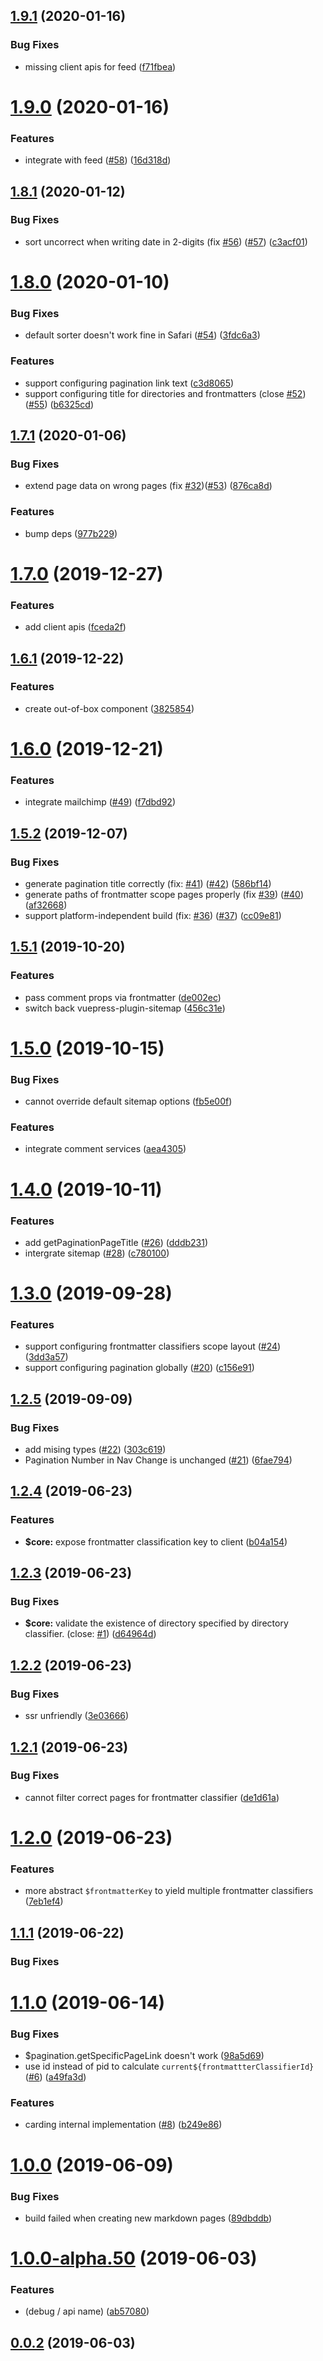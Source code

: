 ## [1.9.1](https://github.com/ulivz/vuepress-plugin-blog/compare/v1.9.0...v1.9.1) (2020-01-16)


### Bug Fixes

* missing client apis for feed ([f71fbea](https://github.com/ulivz/vuepress-plugin-blog/commit/f71fbea487ab88deecd32d7f8f532f20ae2c0271))



# [1.9.0](https://github.com/ulivz/vuepress-plugin-blog/compare/v1.8.1...v1.9.0) (2020-01-16)


### Features

* integrate with feed ([#58](https://github.com/ulivz/vuepress-plugin-blog/issues/58)) ([16d318d](https://github.com/ulivz/vuepress-plugin-blog/commit/16d318dd07d87492fc1dde8782d308a29c8bf7a5))



## [1.8.1](https://github.com/ulivz/vuepress-plugin-blog/compare/v1.8.0...v1.8.1) (2020-01-12)


### Bug Fixes

* sort uncorrect when writing date in 2-digits (fix [#56](https://github.com/ulivz/vuepress-plugin-blog/issues/56)) ([#57](https://github.com/ulivz/vuepress-plugin-blog/issues/57)) ([c3acf01](https://github.com/ulivz/vuepress-plugin-blog/commit/c3acf01156ae62fc459d61faa053ddd1dcb43d50))



# [1.8.0](https://github.com/ulivz/vuepress-plugin-blog/compare/v1.7.1...v1.8.0) (2020-01-10)


### Bug Fixes

* default sorter doesn't work fine in Safari ([#54](https://github.com/ulivz/vuepress-plugin-blog/issues/54)) ([3fdc6a3](https://github.com/ulivz/vuepress-plugin-blog/commit/3fdc6a318e3e8b65ce21fe1b9b224e1295a0a061))


### Features

* support configuring pagination link text ([c3d8065](https://github.com/ulivz/vuepress-plugin-blog/commit/c3d8065f2fcbaaa0c72014eec990ef987d5392d4))
* support configuring title for directories and frontmatters (close [#52](https://github.com/ulivz/vuepress-plugin-blog/issues/52))([#55](https://github.com/ulivz/vuepress-plugin-blog/issues/55)) ([b6325cd](https://github.com/ulivz/vuepress-plugin-blog/commit/b6325cd06a8e66e4fb6939e82c23107f45c33742))



## [1.7.1](https://github.com/ulivz/vuepress-plugin-blog/compare/v1.7.0...v1.7.1) (2020-01-06)


### Bug Fixes

* extend page data on wrong pages (fix [#32](https://github.com/ulivz/vuepress-plugin-blog/issues/32))([#53](https://github.com/ulivz/vuepress-plugin-blog/issues/53)) ([876ca8d](https://github.com/ulivz/vuepress-plugin-blog/commit/876ca8d723d6724a57e13addf66ab5d3e3bb585f))


### Features

* bump deps ([977b229](https://github.com/ulivz/vuepress-plugin-blog/commit/977b229aa8cc014828fd78c657fa66249798b1c2))



# [1.7.0](https://github.com/ulivz/vuepress-plugin-blog/compare/v1.6.1...v1.7.0) (2019-12-27)


### Features

* add client apis ([fceda2f](https://github.com/ulivz/vuepress-plugin-blog/commit/fceda2f8735b4a84dfa15aebc3bf19d707c3f035))



## [1.6.1](https://github.com/ulivz/vuepress-plugin-blog/compare/v1.6.0...v1.6.1) (2019-12-22)


### Features

* create out-of-box component <newsletter> ([3825854](https://github.com/ulivz/vuepress-plugin-blog/commit/38258540a1f02a6f374f78332495c8e7444101a4))



# [1.6.0](https://github.com/ulivz/vuepress-plugin-blog/compare/v1.5.2...v1.6.0) (2019-12-21)

### Features

* integrate mailchimp ([#49](https://github.com/ulivz/vuepress-plugin-blog/issues/49)) ([f7dbd92](https://github.com/ulivz/vuepress-plugin-blog/commit/f7dbd92ad07d17146c18da2719d1c47965178cce))



## [1.5.2](https://github.com/ulivz/vuepress-plugin-blog/compare/v1.5.1...v1.5.2) (2019-12-07)


### Bug Fixes

* generate pagination title correctly (fix: [#41](https://github.com/ulivz/vuepress-plugin-blog/issues/41)) ([#42](https://github.com/ulivz/vuepress-plugin-blog/issues/42)) ([586bf14](https://github.com/ulivz/vuepress-plugin-blog/commit/586bf1405402e42e920db6d5f92e19e5ff71edc2))
* generate paths of frontmatter scope pages properly  (fix [#39](https://github.com/ulivz/vuepress-plugin-blog/issues/39)) ([#40](https://github.com/ulivz/vuepress-plugin-blog/issues/40)) ([af32668](https://github.com/ulivz/vuepress-plugin-blog/commit/af3266802200ee25ba90577215f4cab7e2db0dc2))
* support platform-independent build (fix: [#36](https://github.com/ulivz/vuepress-plugin-blog/issues/36)) ([#37](https://github.com/ulivz/vuepress-plugin-blog/issues/37)) ([cc09e81](https://github.com/ulivz/vuepress-plugin-blog/commit/cc09e81106ef7b63e41965d9296f1083226447dd))



## [1.5.1](https://github.com/ulivz/vuepress-plugin-blog/compare/v1.5.0...v1.5.1) (2019-10-20)


### Features

* pass comment props via frontmatter ([de002ec](https://github.com/ulivz/vuepress-plugin-blog/commit/de002ec69267cb8093f92fb0d75aaffcdd654bb3))
* switch back vuepress-plugin-sitemap ([456c31e](https://github.com/ulivz/vuepress-plugin-blog/commit/456c31efebb1f8b924282bf3c9beaaf4f12523d3))



# [1.5.0](https://github.com/ulivz/vuepress-plugin-blog/compare/v1.4.0...v1.5.0) (2019-10-15)


### Bug Fixes

* cannot override default sitemap options ([fb5e00f](https://github.com/ulivz/vuepress-plugin-blog/commit/fb5e00f7cf23dc083bdf573ec379f0b826db27a9))


### Features

* integrate comment services ([aea4305](https://github.com/ulivz/vuepress-plugin-blog/commit/aea430535a6498e3d8e9472a1bf781bd9d12525f))



# [1.4.0](https://github.com/ulivz/vuepress-plugin-blog/compare/v1.3.0...v1.4.0) (2019-10-11)


### Features

* add getPaginationPageTitle ([#26](https://github.com/ulivz/vuepress-plugin-blog/issues/26)) ([dddb231](https://github.com/ulivz/vuepress-plugin-blog/commit/dddb231ea5cc024c3f282ef8726505370a13006c))
* intergrate sitemap ([#28](https://github.com/ulivz/vuepress-plugin-blog/issues/28)) ([c780100](https://github.com/ulivz/vuepress-plugin-blog/commit/c78010085ccaa63224b88ba5fbaeef19c3439c51))



# [1.3.0](https://github.com/ulivz/vuepress-plugin-blog/compare/v1.2.5...v1.3.0) (2019-09-28)


### Features

* support configuring frontmatter classifiers scope layout ([#24](https://github.com/ulivz/vuepress-plugin-blog/issues/24)) ([3dd3a57](https://github.com/ulivz/vuepress-plugin-blog/commit/3dd3a57))
* support configuring pagination globally ([#20](https://github.com/ulivz/vuepress-plugin-blog/issues/20)) ([c156e91](https://github.com/ulivz/vuepress-plugin-blog/commit/c156e91))



## [1.2.5](https://github.com/ulivz/vuepress-plugin-blog/compare/v1.2.4...v1.2.5) (2019-09-09)


### Bug Fixes

* add mising types ([#22](https://github.com/ulivz/vuepress-plugin-blog/issues/22)) ([303c619](https://github.com/ulivz/vuepress-plugin-blog/commit/303c619))
* Pagination Number in Nav Change is unchanged ([#21](https://github.com/ulivz/vuepress-plugin-blog/issues/21)) ([6fae794](https://github.com/ulivz/vuepress-plugin-blog/commit/6fae794))



## [1.2.4](https://github.com/ulivz/vuepress-plugin-blog/compare/v1.2.3...v1.2.4) (2019-06-23)


### Features

* **$core:** expose frontmatter classification key to client ([b04a154](https://github.com/ulivz/vuepress-plugin-blog/commit/b04a154))



## [1.2.3](https://github.com/ulivz/vuepress-plugin-blog/compare/v1.2.2...v1.2.3) (2019-06-23)


### Bug Fixes

* **$core:** validate the existence of directory specified by directory classifier. (close: [#1](https://github.com/ulivz/vuepress-plugin-blog/issues/1)) ([d64964d](https://github.com/ulivz/vuepress-plugin-blog/commit/d64964d))



## [1.2.2](https://github.com/ulivz/vuepress-plugin-blog/compare/v1.2.1...v1.2.2) (2019-06-23)


### Bug Fixes

* ssr unfriendly ([3e03666](https://github.com/ulivz/vuepress-plugin-blog/commit/3e03666))



## [1.2.1](https://github.com/ulivz/vuepress-plugin-blog/compare/v1.2.0...v1.2.1) (2019-06-23)


### Bug Fixes

* cannot filter correct pages for frontmatter classifier ([de1d61a](https://github.com/ulivz/vuepress-plugin-blog/commit/de1d61a))



# [1.2.0](https://github.com/ulivz/vuepress-plugin-blog/compare/v1.1.1...v1.2.0) (2019-06-23)


### Features

* more abstract `$frontmatterKey` to yield multiple frontmatter classifiers ([7eb1ef4](https://github.com/ulivz/vuepress-plugin-blog/commit/7eb1ef4))



## [1.1.1](https://github.com/ulivz/vuepress-plugin-blog/compare/v1.1.0...v1.1.1) (2019-06-22)


### Bug Fixes




# [1.1.0](https://github.com/ulivz/vuepress-plugin-blog/compare/v1.0.0...v1.1.0) (2019-06-14)


### Bug Fixes

* $pagination.getSpecificPageLink doesn't work ([98a5d69](https://github.com/ulivz/vuepress-plugin-blog/commit/98a5d69))
* use id instead of pid to calculate `current${frontmattterClassifierId}` ([#6](https://github.com/ulivz/vuepress-plugin-blog/issues/6)) ([a49fa3d](https://github.com/ulivz/vuepress-plugin-blog/commit/a49fa3d))


### Features

* carding internal implementation ([#8](https://github.com/ulivz/vuepress-plugin-blog/issues/8)) ([b249e86](https://github.com/ulivz/vuepress-plugin-blog/commit/b249e86))



# [1.0.0](https://github.com/ulivz/vuepress-plugin-blog/compare/v1.0.0-alpha.50...v1.0.0) (2019-06-09)


### Bug Fixes

* build failed when creating new markdown pages ([89dbddb](https://github.com/ulivz/vuepress-plugin-blog/commit/89dbddb))



# [1.0.0-alpha.50](https://github.com/ulivz/vuepress-plugin-blog/compare/v0.0.2...v1.0.0-alpha.50) (2019-06-03)


### Features

*  (debug / api name) ([ab57080](https://github.com/ulivz/vuepress-plugin-blog/commit/ab57080))



## [0.0.2](https://github.com/ulivz/vuepress-plugin-blog/compare/v0.0.1...v0.0.2) (2019-06-03)



